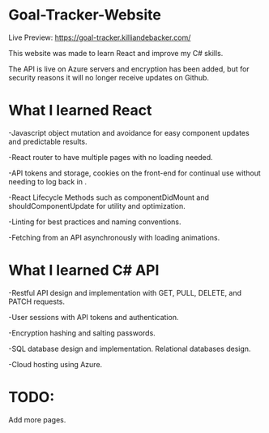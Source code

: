 # Goal-Tracker-Website #
Live Preview: https://goal-tracker.killiandebacker.com/

This website was made to learn React and improve my C# skills.

The API is live on Azure servers and encryption has been added, but for security reasons it will no longer receive updates on Github.

# What I learned React #
-Javascript object mutation and avoidance for easy component updates and predictable results.

-React router to have multiple pages with no loading needed.

-API tokens and storage, cookies on the front-end for continual use without needing to log back in .

-React Lifecycle Methods such as componentDidMount and shouldComponentUpdate for utility and optimization.

-Linting for best practices and naming conventions.

-Fetching from an API asynchronously with loading animations.

# What I learned C# API #
 
-Restful API design and implementation with GET, PULL, DELETE, and PATCH requests.

-User sessions with API tokens and authentication.

-Encryption hashing and salting passwords.

-SQL database design and implementation. Relational databases design.

-Cloud hosting using Azure.

# TODO: #
Add more pages.



